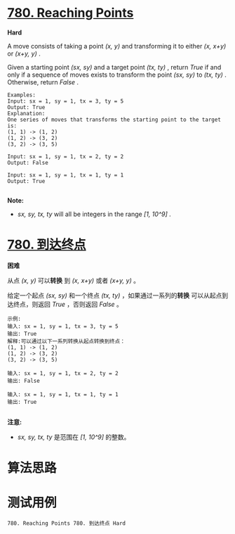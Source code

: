 # [780. Reaching Points][enTitle]

**Hard**

A move consists of taking a point  *(x, y)*  and transforming it to either  *(x, x+y)*  or  *(x+y, y)* .

Given a starting point  *(sx, sy)*  and a target point  *(tx, ty)* , return  *True*  if and only if a sequence of moves exists to transform the point  *(sx, sy)*  to  *(tx, ty)* . Otherwise, return  *False* .

```
Examples:
Input: sx = 1, sy = 1, tx = 3, ty = 5
Output: True
Explanation:
One series of moves that transforms the starting point to the target is:
(1, 1) -> (1, 2)
(1, 2) -> (3, 2)
(3, 2) -> (3, 5)

Input: sx = 1, sy = 1, tx = 2, ty = 2
Output: False

Input: sx = 1, sy = 1, tx = 1, ty = 1
Output: True


```

**Note:** 

-  *sx, sy, tx, ty*  will all be integers in the range  *[1, 10^9]* .


# [780. 到达终点][cnTitle]

**困难**

从点  *(x, y)*  可以**转换** 到  *(x, x+y)*  或者  *(x+y, y)* 。

给定一个起点  *(sx, sy)*  和一个终点  *(tx, ty)* ，如果通过一系列的**转换** 可以从起点到达终点，则返回  *True* ，否则返回  *False* 。

```
示例:
输入: sx = 1, sy = 1, tx = 3, ty = 5
输出: True
解释:可以通过以下一系列转换从起点转换到终点：
(1, 1) -> (1, 2)
(1, 2) -> (3, 2)
(3, 2) -> (3, 5)

输入: sx = 1, sy = 1, tx = 2, ty = 2
输出: False

输入: sx = 1, sy = 1, tx = 1, ty = 1
输出: True


```

**注意:** 

-  *sx, sy, tx, ty*  是范围在  *[1, 10^9]*  的整数。




# 算法思路

# 测试用例
```
780. Reaching Points 780. 到达终点 Hard
```

[enTitle]: https://leetcode.com/problems/reaching-points/
[cnTitle]: https://leetcode-cn.com/problems/reaching-points/
